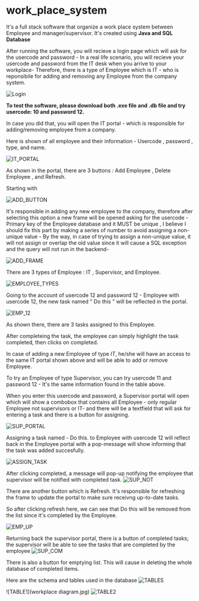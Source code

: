 # work_place_system
It's a full stack software that organize a work place system between Employee and manager/supervisor.
It's created using **Java and SQL Database**

After running the software, you will recieve a login page which will ask for the usercode and password - In a real life scenario, you will recieve your usercode and password from the IT desk when you arrive to your workplace- Therefore, there is a type of Employee which is IT - who is reponsibile for adding and removing any Employee from the company system.

![Login](login.png)


**To test the software, please download both .exe file and .db file and try usercode: 10 and password 12.**

In case you did that, you will open the IT portal - which is responsible for adding/removing employee from a company.

Here is shown of all employee and their information - Usercode , password , type, and name. 

![IT_PORTAL](IT_PORTAL.png)

As shown in the portal, there are 3 buttons : Add Employee , Delete Employee , and Refresh.

Starting with

![ADD_BUTTON](ADD_BUTTON.png)

It's responsible in adding any new employee to the company, therefore after selecting this option a new frame will be opened asking for the usercode - Primary key of the Employee database and it MUST be unique , I believe I should fix this part by making a series of number to avoid assigning a non-unique value - By the way, in case of trying to assign a non-unique value, it will not assign or overlap the old value since it will cause a SQL exception and the query will not run in the backend- 

![ADD_FRAME](ADD_FRAME.png)

There are 3 types of Employee : IT , Supervisor, and Employee.

![EMPLOYEE_TYPES](TYPES_EMPLOYEE.png)

Going to the account of usercode 12 and password 12 - Employee with usercode 12, the new task named " Do this " will be reflected in the portal.

![EMP_12](EMP_12.png)

As shown there, there are 3 tasks assigned to this Employee.

After completeing the task, the employee can simply highlight the task completed, then clicks on completed.

In case of adding a new Employee of type *IT*, he/she will have an access to the same IT portal shown above and will be able to add or remove Employee.


To try an Employee of type Supervisor, you can try usercode 11 and password 12 - It's the same information found in the table above.

When you enter this usercode and password, a Supervisor portal will open which will show a combobox that contains all Employee - only regular Employee not supervisors or IT- and there will be a textfield that will ask for entering a task and there is a button for assigning. 

![SUP_PORTAL](SUP_PORTAL.png)


Assigning a task named - Do this. to Employee with usercode 12 will reflect back in the Employee portal with a pop-message will show informing that the task was added succesfully.

![ASSIGN_TASK](ASSIGN_TASK.png)


After clicking completed, a message will pop-up notifying the employee that supervisor will be notified with completed task.
![SUP_NOT](SUP_NOT.png)

There are another button which is Refresh. It's responsible for refreshing the frame to update the portal to make sure receivng up-to-date tasks.

So after clicking refresh here, we can see that Do this will be removed from the list since it's completed by the Employee.

![EMP_UP](EMP_UP.png)

Returning back the supervisor portal, there is a button of completed tasks; the supervisor will be able to see the tasks that are completed by the employee
![SUP_COM](SUP_COM.png)

There is also a button for emptying list. This will cause in deleting the whole database of completed items.


Here are the schema and tables used in the database
![TABLES](NT.png)

![TABLE1](workplace diagram.jpg)
![TABLE2](TABLE2.png)




